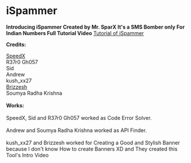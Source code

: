 # iSpammer

<b>Introducing iSpammer Created by Mr. SparX
It's a SMS Bomber only For Indian Numbers
Full Tutorial Video</b>
<a href=''>Tutorial of iSpammer</a>

<b>Credits:<br></b>

<a href='https://github.com/TheSpeedX'>SpeedX<br></a>
R37r0 Gh057<br>
Sid<br>
Andrew<br>
kush_xx27<br>
<a href='https://github.com/brijeshpatel26667'>Brizzesh<br></a>
Soumya Radha Krishna<br>
<br>
<b>Works:<br></b>
<br>
SpeedX, Sid and R37r0 Gh057 worked as Code Error Solver.<br><br>
Andrew and Soumya Radha Krishna worked as API Finder.<br><br>
kush_xx27 and Brizzesh worked for Creating a Good and Stylish Banner because I don't know How to create Banners XD and They created this Tool's Intro Video<br><br>
